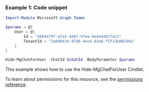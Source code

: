 ### Example 1: Code snippet

```powershellImport-Module Microsoft.Graph.Teams

$params = @{
	User = @{
		Id = "d864e79f-a516-4d0f-9fee-0eeb4d61fdc2"
		TenantId = "2a690434-97d9-4eed-83a6-f5f13600199a"
	}
}

Hide-MgChatForUser -ChatId $chatId -BodyParameter $params
```
This example shows how to use the Hide-MgChatForUser Cmdlet.
To learn about permissions for this resource, see the [permissions reference](/graph/permissions-reference).

